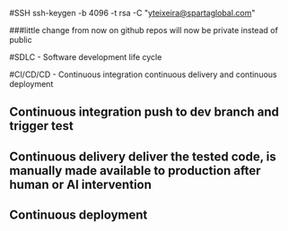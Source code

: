 #SSH
ssh-keygen -b 4096 -t rsa -C "yteixeira@spartaglobal.com"

###little change from now on github repos will now be private instead of public

#SDLC - Software development life cycle

#CI/CD/CD - Continuous integration continuous delivery and continuous deployment
## Continuous integration push to dev branch and trigger test

## Continuous delivery deliver the tested code, is manually made available to production after human or AI intervention

## Continuous deployment
